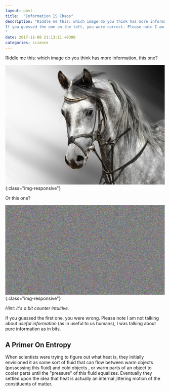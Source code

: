 ```yaml
---
layout: post
title:  "Information IS Chaos"
description: "Riddle me this: which image do you think has more information, the one on the left or the one or the right?
If you guessed the one on the left, you were correct. Please note I am not talking about *useful information* (as in useful to humans), I was talking about pure information.
"
date: 2017-11-08 21:13:11 +0300
categories: science
---
```

Riddle me this: which image do you think has more information, this one?

![image-title-here](/images/horse.jpg){:class="img-responsive"}

Or this one?

![image-title-here](/images/noise.jpg){:class="img-responsive"}

*Hint: it's a bit counter intuitive.*

If you guessed the first one, you were wrong. Please note I am not talking about *useful information* (as in useful to us humans), I was talking about pure information as in bits.

## A Primer On Entropy ##
When scientists were trying to figure out what heat is, they initially envisioned it as some sort of fluid that can flow between warm objects (possessing this fluid) and cold objects , or warm parts of an object to cooler parts until the "pressure" of this fluid equalizes. Eventually they settled upon the idea that heat is actually an internal jittering motion of the constituents of matter.
